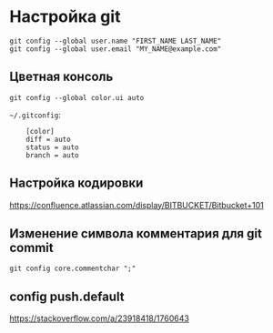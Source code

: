 # Настройка git

```
git config --global user.name "FIRST_NAME LAST_NAME"
git config --global user.email "MY_NAME@example.com"
```

## Цветная консоль

`git config --global color.ui auto`

`~/.gitconfig`:

```
	[color]
	diff = auto
	status = auto
	branch = auto
```

## Настройка кодировки

https://confluence.atlassian.com/display/BITBUCKET/Bitbucket+101

## Изменение символа комментария для git commit

`git config core.commentchar ";"`

## config push.default

https://stackoverflow.com/a/23918418/1760643
